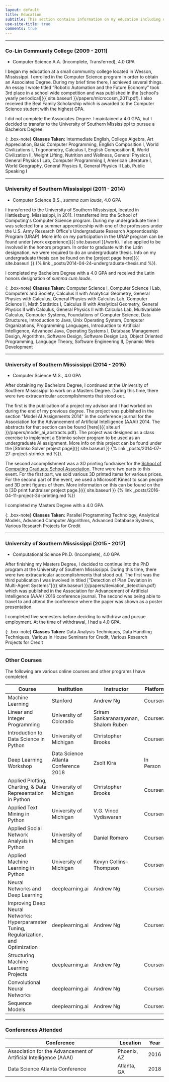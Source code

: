 ```yaml
---
layout: default
title: Education
subtitle: This section contains information on my education including degrees, classes, accomplishments, and other information.
use-site-title: true
comments: true
---
```


***

### Co-Lin Community College (2009 - 2011)
- Computer Science A.A. (Incomplete, Transferred), 4.0 GPA

I began my education at a small community college located in Wesson, Mississippi. I enrolled in the Computer Science program in order to obtain an Associates Degree. During my brief time there, I achieved several things. An essay I wrote titled ”Robotic Automation and the Future Economy” took 3rd place in a school wide competition and was published in the [school's yearly periodical]({{ site.baseurl }}/papers/microcosm_2011.pdf). I also received the Beal Family Scholarship which is awarded to the Computer Science student with the highest GPA. 

I did not complete the Associates Degree. I maintained a 4.0 GPA, but I decided to transfer to the University of Southern Mississippi to pursue a Bachelors Degree.

{: .box-note}
**Classes Taken:**
 Intermediate English, College Algebra, Art Appreciation, Basic Computer Programming, English Composition I, World Civilizations I, Trigonometry, Calculus I, English Composition II, World Civilization II, Weight Lifting, Nutrition and Wellness, General Physics I, General Physics I Lab, Computer Programming I, American Literature I, World Geography, General Physics II, General Physics II Lab, Public Speaking I

***

### University of Southern Mississippi (2011 - 2014)
- Computer Science B.S., _summa cum laude_, 4.0 GPA

I transferred to the University of Southern Mississippi, located in Hattiesburg, Mississippi, in 2011. I transferred into the School of Computing's Computer Science program. During my undergraduate time I was selected for a summer apprenticeship with one of the professors under the U.S. Army Research Office's Undergraduate Research Apprenticeship Program (URAP). More info on my participation in the URAP program can be found under [work experience]({{ site.baseurl }}/work). I also applied to be involved in the honors program. In order to graduate with the Latin designation, we were required to do an undergraduate thesis. Info on my undergraduate thesis can be found on the [project page here]({{ site.baseurl }} {% link _posts/2014-04-24-undergraduate-thesis.md %}).

I completed my Bachelors Degree with a 4.0 GPA and received the Latin honors designation of _summa cum laude_.

{: .box-note}
**Classes Taken:**
Computer Science I, Computer Science I Lab, Computers and Society, Calculus II with Analytical Geometry, General Physics with Calculus, General Physics with Calculus Lab, Computer Science II, Math Statistics I, Calculus III with Analytical Geometry, General Physics II with Calculus, General Physics II with Calculus Lab, Multivariable Calculus, Computer Systems, Foundations of Computer Science, Data Structures, Introduction to Java, Unix Operating System, Computer Organizations, Programming Languages, Introduction to Artificial Intelligence, Advanced Java, Operating Systems I, Database Management Design, Algorithms, Software Design, Software Design Lab, Object Oriented Programming, Language Theory, Software Engineering II, Dynamic Web Development

***

### University of Southern Mississippi (2014 - 2015)
- Computer Science M.S., 4.0 GPA

After obtaining my Bachelors Degree, I continued at the University of Southern Mississippi to work on a Masters Degree. During this time, there were two extracurricular accomplishments that stood out. 

The first is the publication of a project my advisor and I had worked on during the end of my previous degree. The project was published in the section "Model AI Assignments 2014" in the conference journal for the Association for the Advancement of Artificial Intelligence (AAAI) 2014. The abstracts for that section can be found [here]({{ site.url }}/papers/model_ai_abstracts.pdf). The project was designed as a class exercise to implement a Strimko solver program to be used as an undergraduate AI assignment. More info on this project can be found under the [Strimko Solver project page]({{ site.baseurl }} {% link _posts/2014-07-27-project-strimko.md %}). 

The second accomplishment was a 3D printing fundraiser for the [School of Computing Graduate School Association](https://www.usm.edu/computing/graduate-student-association). There were two parts to this event. For the first part, we sold various 3D printed items for various prices. For the second part of the event, we used a Microsoft Kinect to scan people and 3D print figures of them. More information on this can be found on the b [3D print fundraiser project page.]({{ site.baseurl }} {% link _posts/2016-04-11-project-3d-printing.md %})

I completed my Masters Degree with a 4.0 GPA.

{: .box-note}
**Classes Taken:**
Parallel Programming Technology, Analytical Models, Advanced Computer Algorithms, Advanced Database Systems, Various Research Projects for Credit

***

### University of Southern Mississippi (2015 - 2017)
- Computational Science Ph.D. (Incomplete), 4.0 GPA

After finishing my Masters Degree, I decided to continue into the PhD program at the University of Southern Mississippi. During this time, there were two extracuricular accomplishments that stood out. The first was the third publication I was involved in titled [”Detection of Plan Deviation in Multi-Agent Systems”]({{ site.baseurl }}/papers/deviation_detection.pdf) which was published in the Association for Advancement of Artificial Intelligence (AAAI) 2016 conference journal. The second was being able to travel to and attend the conference where the paper was shown as a poster presentation. 

I completed five semesters before deciding to withdraw and pursue employment. At the time of withdrawal, I had a 4.0 GPA.


{: .box-note}
**Classes Taken:**
Data Analysis Techniques, Data Handling Techniques, Various in House Seminars for Credit, Various Research Projects for Credit


***

### Other Courses
The following are various online courses and other programs I have completed.


|Course|Institution|Instructor|Platform|Year|Certificate|
|---|---|---|---|---|---|
|Machine Learning|Stanford|Andrew Ng|Coursera|2014|[Certificate]({{site.baseurl}}/certificates/cert_machine_learning.pdf)|
|Linear and Integer Programming|University of Colorado|Sriram Sankaranarayanan, Shalom Ruben|Coursera|2014|[Certificate]({{site.baseurl}}/certificates/cert_linear_programming.pdf)|
|Introduction to Data Science in Python|University of Michigan|Christopher Brooks|Coursera|2018|[Certificate]({{site.baseurl}}/certificates/cert_intro_ds_python.pdf)|
|Deep Learning Workshop|Data Science Atlanta Conference 2018|Zsolt Kira|In Person|2018|[Certificate]({{site.baseurl}}/certificates/cert_dl_workshop.jpg)|
|Applied Plotting, Charting, & Data Representation in Python|University of Michigan|Christopher Brooks|Coursera|2020|[Certificate]({{site.baseurl}}/certificates/cert_plotting_charting.pdf)|
|Applied Text Mining in Python|University of Michigan|V.G. Vinod Vydiswaran|Coursera|2020|[Certificate]({{site.baseurl}}/certificates/cert_text_mining.pdf)|
|Applied Social Network Analysis in Python|University of Michigan|Daniel Romero|Coursera|2020|[Certificate]({{site.baseurl}}/certificates/cert_network_analysis.pdf)|
|Applied Machine Learning in Python|University of Michigan|Kevyn Collins-Thompson|Coursera|2020|[Certificate]({{site.baseurl}}/certificates/cert_applied_ml.pdf)|
|Neural Networks and Deep Learning|deeplearning.ai|Andrew Ng|Coursera|2020|[Certificate]({{site.baseurl}}/certificates/cert_nn_dl.pdf)|
|Improving Deep Neural Networks: Hyperparameter Tuning, Regularization, and Optimization|deeplearning.ai|Andrew Ng|Coursera|2020|[Certificate]({{site.baseurl}}/certificates/cert_parameter_tuning.pdf)|
|Structuring Machine Learning Projects|deeplearning.ai|Andrew Ng|Coursera|2020|[Certificate]({{site.baseurl}}/certificates/cert_structuring_projects.pdf)|
|Convolutional Neural Networks|deeplearning.ai|Andrew Ng|Coursera|2020|[Certificate]({{site.baseurl}}/certificates/cert_cnn.pdf)|
|Sequence Models|deeplearning.ai|Andrew Ng|Coursera|2020|[Certificate]({{site.baseurl}}/certificates/cert_sequence_models.pdf)|

***

### Conferences Attended

|Conference|Location|Year|
|---|---|---|
|Association for the Advancement of Artificial Intelligence (AAAI)|Phoenix, AZ|2016|
|Data Science Atlanta Conference|Atlanta, GA|2018|

